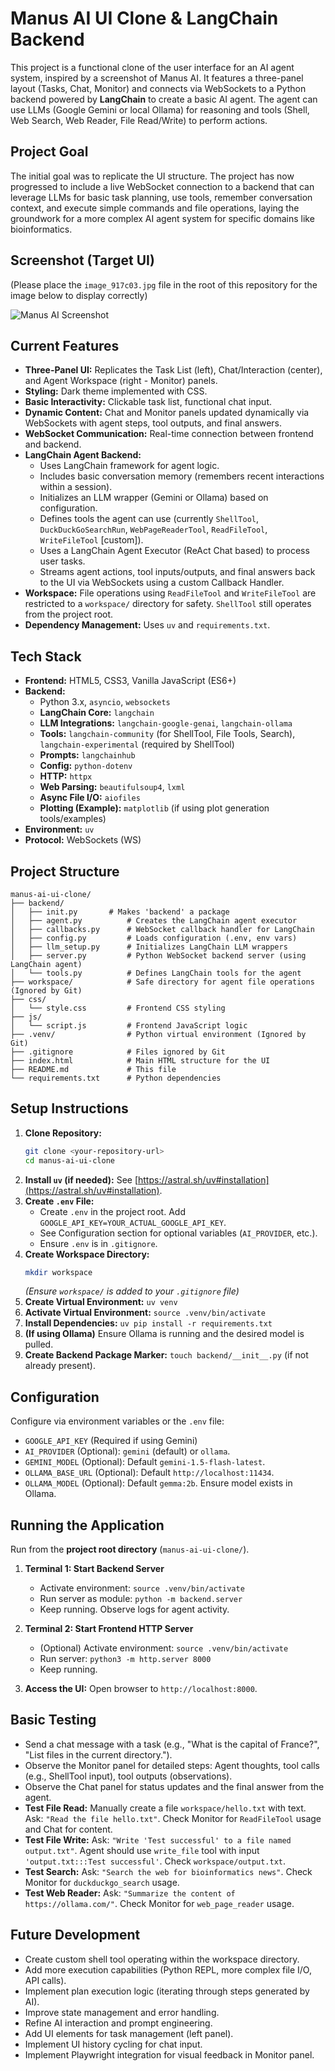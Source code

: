 # Manus AI UI Clone & LangChain Backend

This project is a functional clone of the user interface for an AI agent system, inspired by a screenshot of Manus AI. It features a three-panel layout (Tasks, Chat, Monitor) and connects via WebSockets to a Python backend powered by **LangChain** to create a basic AI agent. The agent can use LLMs (Google Gemini or local Ollama) for reasoning and tools (Shell, Web Search, Web Reader, File Read/Write) to perform actions.

## Project Goal

The initial goal was to replicate the UI structure. The project has now progressed to include a live WebSocket connection to a backend that can leverage LLMs for basic task planning, use tools, remember conversation context, and execute simple commands and file operations, laying the groundwork for a more complex AI agent system for specific domains like bioinformatics.

## Screenshot (Target UI)

(Please place the `image_917c03.jpg` file in the root of this repository for the image below to display correctly)

![Manus AI Screenshot](./image_917c03.jpg)

## Current Features

* **Three-Panel UI:** Replicates the Task List (left), Chat/Interaction (center), and Agent Workspace (right - Monitor) panels.
* **Styling:** Dark theme implemented with CSS.
* **Basic Interactivity:** Clickable task list, functional chat input.
* **Dynamic Content:** Chat and Monitor panels updated dynamically via WebSockets with agent steps, tool outputs, and final answers.
* **WebSocket Communication:** Real-time connection between frontend and backend.
* **LangChain Agent Backend:**
    * Uses LangChain framework for agent logic.
    * Includes basic conversation memory (remembers recent interactions within a session).
    * Initializes an LLM wrapper (Gemini or Ollama) based on configuration.
    * Defines tools the agent can use (currently `ShellTool`, `DuckDuckGoSearchRun`, `WebPageReaderTool`, `ReadFileTool`, `WriteFileTool` [custom]).
    * Uses a LangChain Agent Executor (ReAct Chat based) to process user tasks.
    * Streams agent actions, tool inputs/outputs, and final answers back to the UI via WebSockets using a custom Callback Handler.
* **Workspace:** File operations using `ReadFileTool` and `WriteFileTool` are restricted to a `workspace/` directory for safety. `ShellTool` still operates from the project root.
* **Dependency Management:** Uses `uv` and `requirements.txt`.

## Tech Stack

* **Frontend:** HTML5, CSS3, Vanilla JavaScript (ES6+)
* **Backend:**
    * Python 3.x, `asyncio`, `websockets`
    * **LangChain Core:** `langchain`
    * **LLM Integrations:** `langchain-google-genai`, `langchain-ollama`
    * **Tools:** `langchain-community` (for ShellTool, File Tools, Search), `langchain-experimental` (required by ShellTool)
    * **Prompts:** `langchainhub`
    * **Config:** `python-dotenv`
    * **HTTP:** `httpx`
    * **Web Parsing:** `beautifulsoup4`, `lxml`
    * **Async File I/O:** `aiofiles`
    * **Plotting (Example):** `matplotlib` (if using plot generation tools/examples)
* **Environment:** `uv`
* **Protocol:** WebSockets (WS)

## Project Structure

```
manus-ai-ui-clone/
├── backend/
│   ├── init.py       # Makes 'backend' a package
│   ├── agent.py          # Creates the LangChain agent executor
│   ├── callbacks.py      # WebSocket callback handler for LangChain
│   ├── config.py         # Loads configuration (.env, env vars)
│   ├── llm_setup.py      # Initializes LangChain LLM wrappers
│   ├── server.py         # Python WebSocket backend server (using LangChain agent)
│   └── tools.py          # Defines LangChain tools for the agent
├── workspace/            # Safe directory for agent file operations (Ignored by Git)
├── css/
│   └── style.css         # Frontend CSS styling
├── js/
│   └── script.js         # Frontend JavaScript logic
├── .venv/                # Python virtual environment (Ignored by Git)
├── .gitignore            # Files ignored by Git
├── index.html            # Main HTML structure for the UI
├── README.md             # This file
└── requirements.txt      # Python dependencies
```

## Setup Instructions

1.  **Clone Repository:**
    ```bash
    git clone <your-repository-url>
    cd manus-ai-ui-clone
    ```
2.  **Install `uv` (if needed):** See [https://astral.sh/uv#installation](https://astral.sh/uv#installation).
3.  **Create `.env` File:**
    * Create `.env` in the project root. Add `GOOGLE_API_KEY=YOUR_ACTUAL_GOOGLE_API_KEY`.
    * See Configuration section for optional variables (`AI_PROVIDER`, etc.).
    * Ensure `.env` is in `.gitignore`.
4.  **Create Workspace Directory:**
    ```bash
    mkdir workspace
    ```
    *(Ensure `workspace/` is added to your `.gitignore` file)*
5.  **Create Virtual Environment:** `uv venv`
6.  **Activate Virtual Environment:** `source .venv/bin/activate`
7.  **Install Dependencies:** `uv pip install -r requirements.txt`
8.  **(If using Ollama)** Ensure Ollama is running and the desired model is pulled.
9.  **Create Backend Package Marker:** `touch backend/__init__.py` (if not already present).

## Configuration

Configure via environment variables or the `.env` file:

* `GOOGLE_API_KEY` (Required if using Gemini)
* `AI_PROVIDER` (Optional): `gemini` (default) or `ollama`.
* `GEMINI_MODEL` (Optional): Default `gemini-1.5-flash-latest`.
* `OLLAMA_BASE_URL` (Optional): Default `http://localhost:11434`.
* `OLLAMA_MODEL` (Optional): Default `gemma:2b`. Ensure model exists in Ollama.

## Running the Application

Run from the **project root directory** (`manus-ai-ui-clone/`).

1.  **Terminal 1: Start Backend Server**
    * Activate environment: `source .venv/bin/activate`
    * Run server as module: `python -m backend.server`
    * Keep running. Observe logs for agent activity.

2.  **Terminal 2: Start Frontend HTTP Server**
    * (Optional) Activate environment: `source .venv/bin/activate`
    * Run server: `python3 -m http.server 8000`
    * Keep running.

3.  **Access the UI:** Open browser to `http://localhost:8000`.

## Basic Testing

* Send a chat message with a task (e.g., "What is the capital of France?", "List files in the current directory.").
* Observe the Monitor panel for detailed steps: Agent thoughts, tool calls (e.g., ShellTool input), tool outputs (observations).
* Observe the Chat panel for status updates and the final answer from the agent.
* **Test File Read:** Manually create a file `workspace/hello.txt` with text. Ask: `"Read the file hello.txt"`. Check Monitor for `ReadFileTool` usage and Chat for content.
* **Test File Write:** Ask: `"Write 'Test successful' to a file named output.txt"`. Agent should use `write_file` tool with input `'output.txt:::Test successful'`. Check `workspace/output.txt`.
* **Test Search:** Ask: `"Search the web for bioinformatics news"`. Check Monitor for `duckduckgo_search` usage.
* **Test Web Reader:** Ask: `"Summarize the content of https://ollama.com/"`. Check Monitor for `web_page_reader` usage.

## Future Development

* Create custom shell tool operating within the workspace directory.
* Add more execution capabilities (Python REPL, more complex file I/O, API calls).
* Implement plan execution logic (iterating through steps generated by AI).
* Improve state management and error handling.
* Refine AI interaction and prompt engineering.
* Add UI elements for task management (left panel).
* Implement UI history cycling for chat input.
* Implement Playwright integration for visual feedback in Monitor panel.
